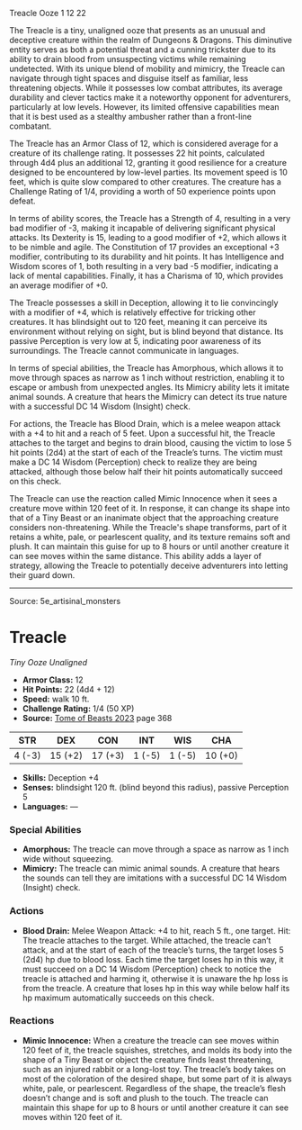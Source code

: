 <MonsterName/>Treacle</MonsterName>
<CreatureType/>Ooze</CreatureType>
<CR/>1</CR>
<AC/>12</AC>
<HP/>22</HP>
<summary>The Treacle is a tiny, unaligned ooze that presents as an unusual and deceptive creature within the realm of Dungeons & Dragons. This diminutive entity serves as both a potential threat and a cunning trickster due to its ability to drain blood from unsuspecting victims while remaining undetected. With its unique blend of mobility and mimicry, the Treacle can navigate through tight spaces and disguise itself as familiar, less threatening objects. While it possesses low combat attributes, its average durability and clever tactics make it a noteworthy opponent for adventurers, particularly at low levels. However, its limited offensive capabilities mean that it is best used as a stealthy ambusher rather than a front-line combatant.</summary>

<detail>

The Treacle has an Armor Class of 12, which is considered average for a creature of its challenge rating. It possesses 22 hit points, calculated through 4d4 plus an additional 12, granting it good resilience for a creature designed to be encountered by low-level parties. Its movement speed is 10 feet, which is quite slow compared to other creatures. The creature has a Challenge Rating of 1/4, providing a worth of 50 experience points upon defeat.

In terms of ability scores, the Treacle has a Strength of 4, resulting in a very bad modifier of -3, making it incapable of delivering significant physical attacks. Its Dexterity is 15, leading to a good modifier of +2, which allows it to be nimble and agile. The Constitution of 17 provides an exceptional +3 modifier, contributing to its durability and hit points. It has Intelligence and Wisdom scores of 1, both resulting in a very bad -5 modifier, indicating a lack of mental capabilities. Finally, it has a Charisma of 10, which provides an average modifier of +0.

The Treacle possesses a skill in Deception, allowing it to lie convincingly with a modifier of +4, which is relatively effective for tricking other creatures. It has blindsight out to 120 feet, meaning it can perceive its environment without relying on sight, but is blind beyond that distance. Its passive Perception is very low at 5, indicating poor awareness of its surroundings. The Treacle cannot communicate in languages.

In terms of special abilities, the Treacle has Amorphous, which allows it to move through spaces as narrow as 1 inch without restriction, enabling it to escape or ambush from unexpected angles. Its Mimicry ability lets it imitate animal sounds. A creature that hears the Mimicry can detect its true nature with a successful DC 14 Wisdom (Insight) check.

For actions, the Treacle has Blood Drain, which is a melee weapon attack with a +4 to hit and a reach of 5 feet. Upon a successful hit, the Treacle attaches to the target and begins to drain blood, causing the victim to lose 5 hit points (2d4) at the start of each of the Treacle’s turns. The victim must make a DC 14 Wisdom (Perception) check to realize they are being attacked, although those below half their hit points automatically succeed on this check.

The Treacle can use the reaction called Mimic Innocence when it sees a creature move within 120 feet of it. In response, it can change its shape into that of a Tiny Beast or an inanimate object that the approaching creature considers non-threatening. While the Treacle's shape transforms, part of it retains a white, pale, or pearlescent quality, and its texture remains soft and plush. It can maintain this guise for up to 8 hours or until another creature it can see moves within the same distance. This ability adds a layer of strategy, allowing the Treacle to potentially deceive adventurers into letting their guard down.</detail>



---

Source: 5e_artisinal_monsters

# Treacle

*Tiny* *Ooze* *Unaligned*

- **Armor Class:** 12
- **Hit Points:** 22 (4d4 + 12)
- **Speed:** walk 10 ft.
- **Challenge Rating:** 1/4 (50 XP)
- **Source:** [Tome of Beasts 2023](https://koboldpress.com/kpstore/product/tome-of-beasts-1-2023-edition/) page 368

| STR | DEX | CON | INT | WIS | CHA |
| --- | --- | --- | --- | --- | --- |
| 4 (-3) | 15 (+2) | 17 (+3) | 1 (-5) | 1 (-5) | 10 (+0) |

- **Skills:** Deception +4
- **Senses:** blindsight 120 ft. (blind beyond this radius), passive Perception 5
- **Languages:** —

### Special Abilities

- **Amorphous:** The treacle can move through a space as narrow as 1 inch wide without squeezing.
- **Mimicry:** The treacle can mimic animal sounds. A creature that hears the sounds can tell they are imitations with a successful DC 14 Wisdom (Insight) check.

### Actions

- **Blood Drain:** Melee Weapon Attack: +4 to hit, reach 5 ft., one target. Hit: The treacle attaches to the target. While attached, the treacle can’t attack, and at the start of each of the treacle’s turns, the target loses 5 (2d4) hp due to blood loss. Each time the target loses hp in this way, it must succeed on a DC 14 Wisdom (Perception) check to notice the treacle is attached and harming it, otherwise it is unaware the hp loss is from the treacle. A creature that loses hp in this way while below half its hp maximum automatically succeeds on this check.

### Reactions

- **Mimic Innocence:** When a creature the treacle can see moves within 120 feet of it, the treacle squishes, stretches, and molds its body into the shape of a Tiny Beast or object the creature finds least threatening, such as an injured rabbit or a long-lost toy. The treacle’s body takes on most of the coloration of the desired shape, but some part of it is always white, pale, or pearlescent. Regardless of the shape, the treacle’s flesh doesn’t change and is soft and plush to the touch. The treacle can maintain this shape for up to 8 hours or until another creature it can see moves within 120 feet of it.


